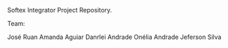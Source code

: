 Softex Integrator Project Repository.

Team:

José Ruan
Amanda Aguiar
Danrlei Andrade
Onélia Andrade
Jeferson Silva
